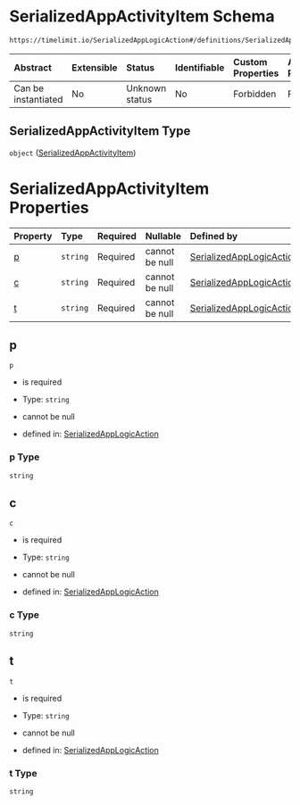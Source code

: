 # SerializedAppActivityItem Schema

```txt
https://timelimit.io/SerializedAppLogicAction#/definitions/SerializedAppActivityItem
```

| Abstract            | Extensible | Status         | Identifiable | Custom Properties | Additional Properties | Access Restrictions | Defined In                                                                                            |
| :------------------ | :--------- | :------------- | :----------- | :---------------- | :-------------------- | :------------------ | :---------------------------------------------------------------------------------------------------- |
| Can be instantiated | No         | Unknown status | No           | Forbidden         | Forbidden             | none                | [SerializedAppLogicAction.schema.json\*](SerializedAppLogicAction.schema.json "open original schema") |

## SerializedAppActivityItem Type

`object` ([SerializedAppActivityItem](serializedapplogicaction-definitions-serializedappactivityitem.md))

# SerializedAppActivityItem Properties

| Property | Type     | Required | Nullable       | Defined by                                                                                                                                                                                                     |
| :------- | :------- | :------- | :------------- | :------------------------------------------------------------------------------------------------------------------------------------------------------------------------------------------------------------- |
| [p](#p)  | `string` | Required | cannot be null | [SerializedAppLogicAction](serializedapplogicaction-definitions-serializedappactivityitem-properties-p.md "https://timelimit.io/SerializedAppLogicAction#/definitions/SerializedAppActivityItem/properties/p") |
| [c](#c)  | `string` | Required | cannot be null | [SerializedAppLogicAction](serializedapplogicaction-definitions-serializedappactivityitem-properties-c.md "https://timelimit.io/SerializedAppLogicAction#/definitions/SerializedAppActivityItem/properties/c") |
| [t](#t)  | `string` | Required | cannot be null | [SerializedAppLogicAction](serializedapplogicaction-definitions-serializedappactivityitem-properties-t.md "https://timelimit.io/SerializedAppLogicAction#/definitions/SerializedAppActivityItem/properties/t") |

## p

`p`

- is required

- Type: `string`

- cannot be null

- defined in: [SerializedAppLogicAction](serializedapplogicaction-definitions-serializedappactivityitem-properties-p.md "https://timelimit.io/SerializedAppLogicAction#/definitions/SerializedAppActivityItem/properties/p")

### p Type

`string`

## c

`c`

- is required

- Type: `string`

- cannot be null

- defined in: [SerializedAppLogicAction](serializedapplogicaction-definitions-serializedappactivityitem-properties-c.md "https://timelimit.io/SerializedAppLogicAction#/definitions/SerializedAppActivityItem/properties/c")

### c Type

`string`

## t

`t`

- is required

- Type: `string`

- cannot be null

- defined in: [SerializedAppLogicAction](serializedapplogicaction-definitions-serializedappactivityitem-properties-t.md "https://timelimit.io/SerializedAppLogicAction#/definitions/SerializedAppActivityItem/properties/t")

### t Type

`string`
